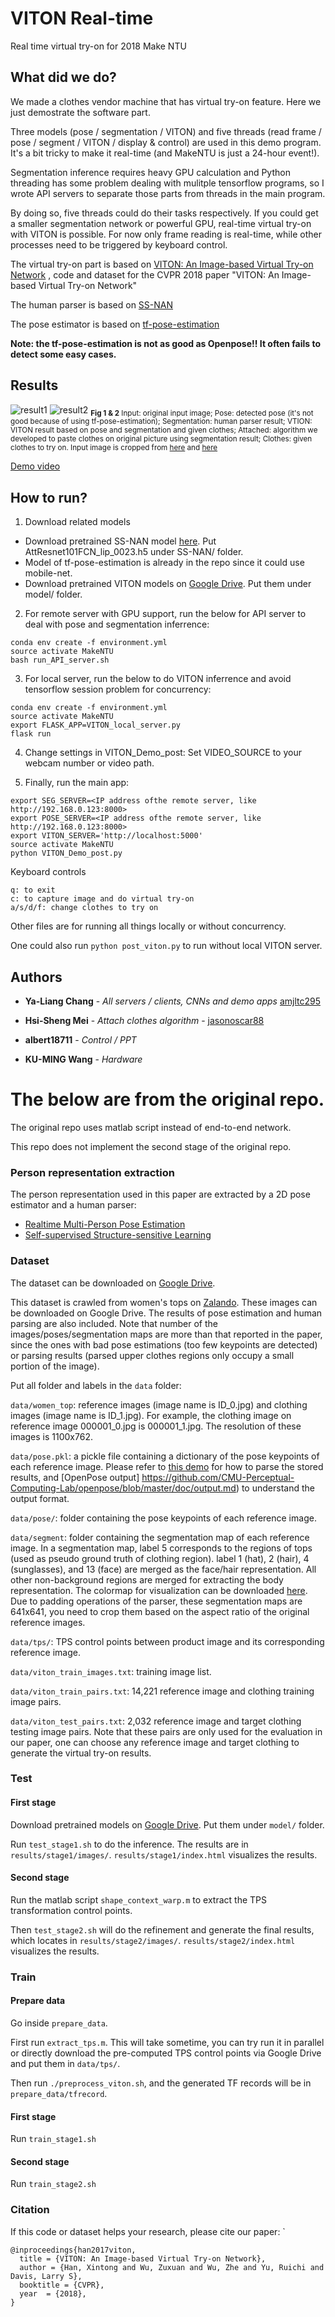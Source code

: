# VITON Real-time

Real time virtual try-on for 2018 Make NTU

## What did we do?

We made a clothes vendor machine that has virtual try-on feature. Here we just demostrate the software part.

Three models (pose / segmentation / VITON) and five threads (read frame / pose / segment / VITON / display & control) are used in this demo program. It's a bit tricky to make it real-time (and MakeNTU is just a 24-hour event!).

Segmentation inference requires heavy GPU calculation and Python threading has some problem dealing with mulitple tensorflow programs, so I wrote API servers to separate those parts from threads in the main program.

By doing so, five threads could do their tasks respectively. If you could get a smaller segmentation network or powerful GPU, real-time virtual try-on with VITON is possible. For now only frame reading is real-time, while other processes need to be triggered by keyboard control. 

The virtual try-on part is based on [VITON: An Image-based Virtual Try-on Network](https://github.com/xthan/VITON)
, code and dataset for the CVPR 2018 paper "VITON: An Image-based Virtual Try-on Network"

The human parser is based on [SS-NAN](https://github.com/llltttppp/SS-NAN)

The pose estimator is based on [tf-pose-estimation](https://github.com/ildoonet/tf-pose-estimation)

**Note: the tf-pose-estimation is not as good as Openpose!! It often fails to detect some easy cases.**

## Results

![result1](images/result1.png)
![result2](images/result2.png)
<sub>**Fig 1 & 2** 
Input: original input image; 
Pose: detected pose (it's not good because of using tf-pose-estimation); 
Segmentation: human parser result; 
VTION: VITON result based on pose and segmentation and given clothes; 
Attached: algorithm we developed to paste clothes on original picture using segmentation result; 
Clothes: given clothes to try on.
Input image is cropped from [here](https://www.facebook.com/139558289414447/photos/a.153087201394889.28055.139558289414447/1129802803723319/?type=1&theater) and [here](https://www.youtube.com/watch?v=b4mzZaEliZU&feature=youtu.be)</sub>

[Demo video](https://youtu.be/21y2Ly9FVl0)


## How to run?

1. Download related models
* Download pretrained SS-NAN model [here](https://pan.baidu.com/s/1nvMMl0P). Put AttResnet101FCN_lip_0023.h5 under SS-NAN/ folder.
* Model of tf-pose-estimation is already in the repo since it could use mobile-net.
* Download pretrained VITON models on [Google Drive](https://drive.google.com/drive/folders/1qFU4KmvnEr4CwEFXQZS_6Ebw5dPJAE21). Put them under model/ folder.

2. For remote server with GPU support, run the below for API server to deal with pose and segmentation inferrence:
```
conda env create -f environment.yml
source activate MakeNTU
bash run_API_server.sh
```

3. For local server, run the below to do VITON inferrence and avoid tensorflow session problem for concurrency:
```
conda env create -f environment.yml
source activate MakeNTU
export FLASK_APP=VITON_local_server.py
flask run
```

4. Change settings in VITON_Demo_post:
Set VIDEO_SOURCE to your webcam number or video path.

5. Finally, run the main app:
```
export SEG_SERVER=<IP address ofthe remote server, like http://192.168.0.123:8000>
export POSE_SERVER=<IP address ofthe remote server, like http://192.168.0.123:8000>
export VITON_SERVER='http://localhost:5000'
source activate MakeNTU
python VITON_Demo_post.py
```

Keyboard controls

```
q: to exit
c: to capture image and do virtual try-on
a/s/d/f: change clothes to try on
```

Other files are for running all things locally or without concurrency.

One could also run `python post_viton.py` to run without local VITON server.

## Authors

* **Ya-Liang Chang** - *All servers / clients, CNNs and demo apps*  [amjltc295](https://github.com/amjltc295)

* **Hsi-Sheng Mei** - *Attach clothes algorithm* - [jasonoscar88](https://github.com/jasonoscar88)

* **albert18711** - *Control / PPT*

* **KU-MING Wang** - *Hardware*

# The below are from the original repo.

The original repo uses matlab script instead of end-to-end network.

This repo does not implement the second stage of the original repo.

### Person representation extraction
The person representation used in this paper are extracted by a 2D pose estimator and a human parser:
* [Realtime Multi-Person Pose Estimation](https://github.com/ZheC/Realtime_Multi-Person_Pose_Estimation)
* [Self-supervised Structure-sensitive Learning](https://github.com/Engineering-Course/LIP_SSL)

### Dataset

The dataset can be downloaded on [Google Drive](https://drive.google.com/drive/folders/1-RIcmjQKTqsf3PZsoHT4hivNngx_3386?usp=sharing).

This dataset is crawled from women's tops on [Zalando](https://www.zalando.co.uk/womens-clothing-tops/). These images can be downloaded on Google Drive. The results of pose estimation and human parsing are also included. Note that number of the images/poses/segmentation maps are more than that reported in the paper, since the ones with bad pose estimations (too few keypoints are detected) or parsing results (parsed upper clothes regions only occupy a small portion of the image).

Put all folder and labels in the `data` folder:

`data/women_top`: reference images (image name is ID_0.jpg) and clothing images (image name is ID_1.jpg). For example, the clothing image on reference image 000001_0.jpg is 000001_1.jpg. The resolution of these images is 1100x762.

`data/pose.pkl`: a pickle file containing a dictionary of the pose keypoints of each reference image. Please refer to [this demo](https://github.com/ZheC/Realtime_Multi-Person_Pose_Estimation/blob/master/testing/python/demo.ipynb) for how to parse the stored results, and [OpenPose output] https://github.com/CMU-Perceptual-Computing-Lab/openpose/blob/master/doc/output.md) to understand the output format.

`data/pose/`: folder containing the pose keypoints of each reference image.

`data/segment`: folder containing the segmentation map of each reference image. In a segmentation map, label 5 corresponds to the regions of tops (used as pseudo ground truth of clothing region). label 1 (hat), 2 (hair), 4 (sunglasses), and 13 (face) are merged as the face/hair representation. All other non-background regions are merged for extracting the body representation. The colormap for visualization can be downloaded [here](https://github.com/Engineering-Course/LIP_SSL/blob/master/human_colormap.mat). Due to padding operations of the parser, these segmentation maps are 641x641, you need to crop them based on the aspect ratio of the original reference images.

`data/tps/`: TPS control points between product image and its corresponding reference image.

`data/viton_train_images.txt`: training image list.

`data/viton_train_pairs.txt`: 14,221 reference image and clothing training image pairs.

`data/viton_test_pairs.txt`: 2,032 reference image and target clothing testing image pairs. Note that these pairs are only used for the evaluation in our paper, one can choose any reference image and target clothing to generate the virtual try-on results.

### Test

#### First stage
Download pretrained models on [Google Drive](https://drive.google.com/drive/folders/1qFU4KmvnEr4CwEFXQZS_6Ebw5dPJAE21?usp=sharing). Put them under `model/` folder.

Run `test_stage1.sh` to do the inference.
The results are in `results/stage1/images/`. `results/stage1/index.html` visualizes the results.

#### Second stage

Run the matlab script `shape_context_warp.m` to extract the TPS transformation control points.

Then `test_stage2.sh` will do the refinement and generate the final results, which locates in `results/stage2/images/`. `results/stage2/index.html` visualizes the results.


### Train

#### Prepare data
Go inside `prepare_data`. 

First run `extract_tps.m`. This will take sometime, you can try run it in parallel or directly download the pre-computed TPS control points via Google Drive and put them in `data/tps/`.

Then run `./preprocess_viton.sh`, and the generated TF records will be in `prepare_data/tfrecord`.


#### First stage
Run `train_stage1.sh`

#### Second stage
Run `train_stage2.sh`


<!---
### Todo list
- [x] Code of testing the first stage.
- [x] Data preparation code.
- [x] Code of training the first stage.
- [x] Shape context matching and warping.
- [x] Code of testing the second stage.
- [x] Code of training the second stage.
-->

### Citation

If this code or dataset helps your research, please cite our paper:
`

    @inproceedings{han2017viton,
      title = {VITON: An Image-based Virtual Try-on Network},
      author = {Han, Xintong and Wu, Zuxuan and Wu, Zhe and Yu, Ruichi and Davis, Larry S},
      booktitle = {CVPR},
      year  = {2018},
    }
